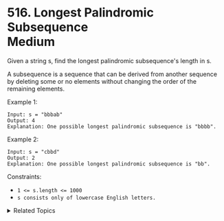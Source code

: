 # 516. Longest Palindromic Subsequence<br> Medium

Given a string s, find the longest palindromic subsequence's length in s.

A subsequence is a sequence that can be derived from another sequence by deleting some or no elements without changing the order of the remaining elements.

Example 1:

```
Input: s = "bbbab"
Output: 4
Explanation: One possible longest palindromic subsequence is "bbbb".
```

Example 2:

```
Input: s = "cbbd"
Output: 2
Explanation: One possible longest palindromic subsequence is "bb".
```

Constraints:

- `1 <= s.length <= 1000`
- `s consists only of lowercase English letters.`

<details>

<summary> Related Topics </summary>

-   `Dynamic Programming`

</details>
